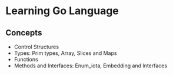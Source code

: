 # Learning Go Language

## Concepts

- Control Structures
- Types: Prim types, Array, Slices and Maps
- Functions
- Methods and Interfaces: Enum_iota, Embedding and Interfaces
